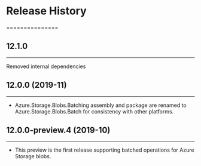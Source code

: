 # Release History
===============

## 12.1.0
--------------------------
Removed internal dependencies

## 12.0.0 (2019-11)
--------------------------
- Azure.Storage.Blobs.Batching assembly and package are renamed to
  Azure.Storage.Blobs.Batch
  for consistency with other platforms.

## 12.0.0-preview.4 (2019-10)
--------------------------
- This preview is the first release supporting batched operations for Azure
Storage blobs.

